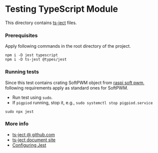 Testing TypeScript Module
=========================

This directory
contains [ts-ject](https://github.com/kulshekhar/ts-jest) files.

### Prerequisites

Apply following commands in the root directory of the project.
```Shell
npm i -D jest typescript
npm i -D ts-jest @types/jest
```

### Running tests
Since this test contains crating SoftPWM object from 
[raspi soft pwm](https://github.com/nebrius/raspi-soft-pwm),
following requirements apply as standard ones for SoftPWM.
- Run test using `sudo`.
- If `pigpiod` running, stop it, e.g., `sudo systemctl stop pigpiod.service`

```Shell
sudo npx jest
```

### More info
- [ts-ject @ github.com](https://github.com/kulshekhar/ts-jest)
- [ts-ject document site](https://kulshekhar.github.io/ts-jest/)
- [Configuring Jest](https://jestjs.io/docs/en/22.x/configuration)

